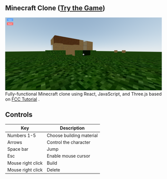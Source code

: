 ## Minecraft Clone ([Try the Game](https://mine-craft-clone.vercel.app/))

![enter image description here](public/gameplay.png)
Fully-functional Minecraft clone using React, JavaScript, and Three.js based
on [FCC Tutorial](https://www.freecodecamp.org/news/code-a-minecraft-clone-using-react-and-three-js/)
.

## Controls

| Key               | Description              |
|-------------------|--------------------------|
| Numbers 1-5       | Choose building material |
| Arrows            | Control the character    |
| Space bar         | Jump                     |
| Esc               | Enable mouse cursor      |
| Mouse right click | Build                    |
| Mouse right click | Delete                   |